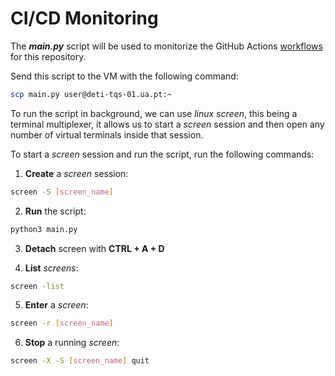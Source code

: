 # CI/CD Monitoring

The ***main.py*** script will be used to monitorize the GitHub Actions [workflows](https://github.com/eduardosantoshf/t-tracker/tree/main/.github/workflows) for this repository.

Send this script to the VM with the following command:

```bash
scp main.py user@deti-tqs-01.ua.pt:~
```

To run the script in background, we can use _linux screen_, this being a terminal multiplexer, it allows us to start a _screen_ session and then open any number of virtual terminals inside that session.

To start a _screen_ session and run the script, run the following commands:

1. **Create** a _screen_ session:

```bash
screen -S [screen_name]
```

2. **Run** the script:
```bash
python3 main.py
```

3. **Detach** screen with **CTRL + A + D**

4. **List** _screens_:

```bash
screen -list
```

5. **Enter** a _screen_:

```bash
screen -r [screen_name]
```

6. **Stop** a running _screen_:

```bash
screen -X -S [screen_name] quit
```